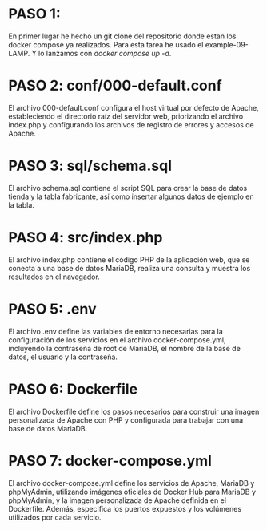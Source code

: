 # PASO 1:

En primer lugar he hecho un git clone del repositorio donde estan los docker compose ya realizados. Para esta tarea he usado el example-09-LAMP. Y lo lanzamos con *_docker compose up -d_*.

# PASO 2: conf/000-default.conf

El archivo 000-default.conf configura el host virtual por defecto de Apache, estableciendo el directorio raíz del servidor web, priorizando el archivo index.php y configurando los archivos de registro de errores y accesos de Apache.

# PASO 3: sql/schema.sql

El archivo schema.sql contiene el script SQL para crear la base de datos tienda y la tabla fabricante, así como insertar algunos datos de ejemplo en la tabla.

# PASO 4: src/index.php

El archivo index.php contiene el código PHP de la aplicación web, que se conecta a una base de datos MariaDB, realiza una consulta y muestra los resultados en el navegador.

# PASO 5: .env

El archivo .env define las variables de entorno necesarias para la configuración de los servicios en el archivo docker-compose.yml, incluyendo la contraseña de root de MariaDB, el nombre de la base de datos, el usuario y la contraseña.

# PASO 6: Dockerfile

El archivo Dockerfile define los pasos necesarios para construir una imagen personalizada de Apache con PHP y configurada para trabajar con una base de datos MariaDB.

# PASO 7: docker-compose.yml

El archivo docker-compose.yml define los servicios de Apache, MariaDB y phpMyAdmin, utilizando imágenes oficiales de Docker Hub para MariaDB y phpMyAdmin, y la imagen personalizada de Apache definida en el Dockerfile. Además, especifica los puertos expuestos y los volúmenes utilizados por cada servicio.
